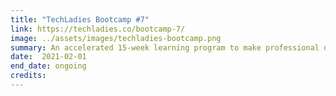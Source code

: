 ```yaml
---
title: "TechLadies Bootcamp #7"
link: https://techladies.co/bootcamp-7/
image: ../assets/images/techladies-bootcamp.png
summary: An accelerated 15-week learning program to make professional developers out of non-programmers
date:  2021-02-01
end_date: ongoing
credits:
---
```


